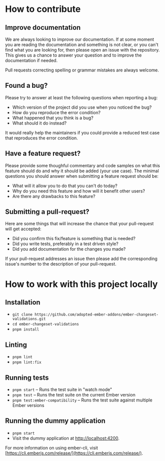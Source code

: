 # How to contribute

## Improve documentation

We are always looking to improve our documentation. If at some moment you are
reading the documentation and something is not clear, or you can't find what you
are looking for, then please open an issue with the repository. This gives us a
chance to answer your question and to improve the documentation if needed.

Pull requests correcting spelling or grammar mistakes are always welcome.

## Found a bug?

Please try to answer at least the following questions when reporting a bug:

- Which version of the project did you use when you noticed the bug?
- How do you reproduce the error condition?
- What happened that you think is a bug?
- What should it do instead?

It would really help the maintainers if you could provide a reduced test case
that reproduces the error condition.

## Have a feature request?

Please provide some thoughful commentary and code samples on what this feature
should do and why it should be added (your use case). The minimal questions you
should answer when submitting a feature request should be:

- What will it allow you to do that you can't do today?
- Why do you need this feature and how will it benefit other users?
- Are there any drawbacks to this feature?

## Submitting a pull-request?

Here are some things that will increase the chance that your pull-request will
get accepted:

- Did you confirm this fix/feature is something that is needed?
- Did you write tests, preferably in a test driven style?
- Did you add documentation for the changes you made?

If your pull-request addresses an issue then please add the corresponding
issue's number to the description of your pull-request.

# How to work with this project locally

## Installation

- `git clone https://github.com/adopted-ember-addons/ember-changeset-validations.git`
- `cd ember-changeset-validations`
- `pnpm install`

## Linting

- `pnpm lint`
- `pnpm lint:fix`

## Running tests

- `pnpm start` – Runs the test suite in "watch mode"
- `pnpm test` – Runs the test suite on the current Ember version
- `pnpm test:ember-compatibility` – Runs the test suite against multiple Ember versions

## Running the dummy application

- `pnpm start`
- Visit the dummy application at [http://localhost:4200](http://localhost:4200).

For more information on using ember-cli, visit [https://cli.emberjs.com/release/](https://cli.emberjs.com/release/).

